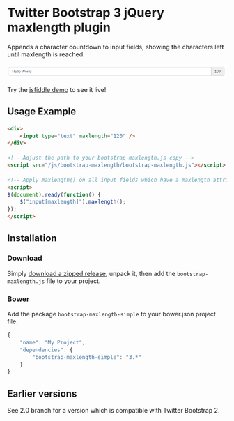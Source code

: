 Twitter Bootstrap 3 jQuery maxlength plugin
===========================================

Appends a character countdown to input fields, showing the characters left until maxlength is reached.

![Screenshot](/bootstrap-maxlength-screenshot.png?raw=true "Bootstrap Maxlength Screenshot")

Try the [jsfiddle demo](https://jsfiddle.net/r9bjLax1/) to see it live!

Usage Example
-------------
```html
<div>
    <input type="text" maxlength="120" />
</div>

<!-- Adjust the path to your bootstrap-maxlength.js copy -->
<script src="/js/bootstrap-maxlength/bootstrap-maxlength.js"></script>

<!-- Apply maxlength() on all input fields which have a maxlength attribute -->
<script>
$(document).ready(function() {
    $("input[maxlength]").maxlength();
});
</script>
```
    
Installation
------------

### Download

Simply [download a zipped release](https://github.com/kaiwa/bootstrap-maxlength/releases), unpack it, then add the `bootstrap-maxlength.js` file to your project.

### Bower

Add the package `bootstrap-maxlength-simple` to your bower.json project file.

```javascript
{
    "name": "My Project",
    "dependencies": {
        "bootstrap-maxlength-simple": "3.*"
    }
}
```

Earlier versions
----------------

See 2.0 branch for a version which is compatible with Twitter Bootstrap 2.
